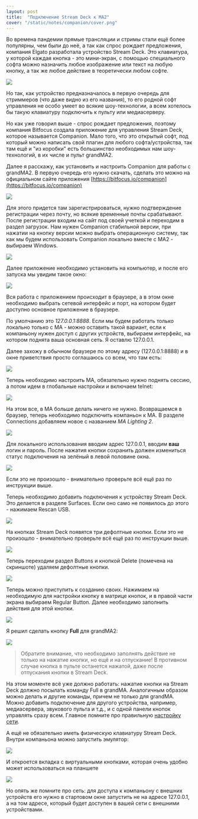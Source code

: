 ```yaml
---
layout: post
title:  "Подключение Stream Deck к МА2"
cover: "/static/notes/companion/cover.png"
---
```


Во времена пандемии прямые трансляции и стримы стали ещё более популярны, чем были до неё, а так как спрос рождает предложения, компания Elgato разработала устройство Stream Deck. 
Это клавиатура, у которой каждая кнопка - это мини-экран, с помощью специального софта можно назначить любое изображение или текст на любую кнопку, а так же любое действие в теоретически любом софте.

![](/static/notes/companion/000.png)

Но так, как устройство предназначалось в первую очередь для стриммеров (что даже видно из его названия), то его родной софт управления не особо умеет во всякие шоу-технологии, а всем хотелось бы такую клавиатуру подключить к пульту или медиасерверу. 

Но как уже говорил выше - спрос рождает предложения, поэтому компания Bitfocus создала приложение для управления Stream Deck, которое называется Companion. Мало того, что это открытый софт, под который можно написать свой плагин для любого софта/устройства, так там ещё и "из коробки" есть большинство необходимых нам шоу-технологий, в их числе и пульт grandMA2.

Далее я расскажу, как установить и настроить Companion для работы с grandMA2. В первую очередь его нужно скачать, сделать это можно на официальном сайте приложения [https://bitfocus.io/companion](https://bitfocus.io/companion)

![](/static/notes/companion/001.png)

Для этого придется там зарегистрироваться, нужно подтверждение регистрации через почту, но всякие  временные почты срабатывают. После регистрации входим на сайт под своей учеткой и переходим в раздел загрузок. Нам нужен Companion стабильной версии, при нажатии на кнопку версии можно выбрать операционную систему, так как мы будем использовать Companion локально вместе с MA2 -  выбираем Windows. 

![](/static/notes/companion/002.png)

Далее приложение необходимо установить на компьютер, и после его запуска мы увидим такое окно:

![](/static/notes/companion/003.png)

Вся работа с приложением происходит в браузере, а в этом окне необходимо выбрать сетевой интерфейс и порт, на котором будет доступно основное приложение в браузере.

По умолчанию это *127.0.0.1:8888*. Если мы будем работать только локально только с МА - можно оставить такой вариант, если к компаньону нужен доступ с других устройств, выбираем интерфейс, на котором поднята ваша основная сеть. Я оставлю 127.0.0.1.

Далее захожу в обычном браузере по этому адресу (127.0.0.1:8888) и в окне приветствия просто соглашаюсь со всем, что там есть:

![](/static/notes/companion/004.png)

Теперь необходимо настроить МА, обязательно нужно поднять сессию, а потом идем в глобальные настройки и включаем telnet:

![](/static/notes/companion/005.png)

На этом все, в МА больше делать ничего не нужно. Возвращаемся в браузер, теперь необходимо подключить компаньон к МА. В разделе Connections добавляем новое с названием *MA Lighting 2*.

![](/static/notes/companion/006.png)

Для локального использования вводим адрес 127.0.0.1, вводим **ваш** логин и пароль. После нажатия кнопки сохранить должен измениться статус подключения на зелёный в левой половине окна.

![](/static/notes/companion/007.png)

Если это не произошло - внимательно проверьте всё ещё раз по инструкции выше.

Теперь необходимо добавить подключения к устройству Stream Deck. Это делается в разделе Surfaces. Если оно само не появилось до этого - нажимаем Rescan USB.

![](/static/notes/companion/008.png)

На кнопках Stream Deck появятся три дефолтные кнопки. Если это не произошло - внимательно проверьте всё ещё раз по инструкции выше.

![](/static/notes/companion/009.png)

Теперь переходим раздел Buttons и кнопкой Delete (помечена на скриншоте) удаляем дефолтные кнопки.

![](/static/notes/companion/010.png)

Теперь можно приступить к созданию своих. Нажимаем на необходимую для настройки кнопку в матрице кнопок, и в правой части экрана выбираем Regular Button. Далее необходимо заполнить действия для этой кнопки.

![](/static/notes/companion/011.png)

Я решил сделать кнопку **Full** для grandMA2:

![](/static/notes/companion/012.png)

> Обратите внимание, что необходимо заполнять действие не только на нажатие кнопки, но ещё и на отпускание! В противном случае кнопка в пульте останется нажатой, даже после отпускания кнопки в Stream Deck.

На этом моменте всё уже должно работать: нажатие кнопки на Stream Deck должно посылать команду Full в grandMA. Аналогичным образом можно делать и другие команды, причем не только для grandMA. Можно добавить подключение для другого устройства, например, медиасервера, звукового пульта и т.д., и с одной панели кнопок управлять сразу всем. Главное помните про правильную [настройку сети](/light/network/).

А ещё не обязательно иметь физическую клавиатуру Stream Deck. Внутри компаньона можно запустить эмулятор:

![](/static/notes/companion/013.png)

И откроется вкладка с виртуальными кнопками, которая очень удобно может использоваться на планшете

![](/static/notes/companion/014.png)

Но опять же помните про сеть: для доступа к компаньону с внешних устройств его нужно в стартовом окне запустить не на адресе 127.0.0.1, а на том адресе, который будет доступен в вашей сети с внешними устройствами.
